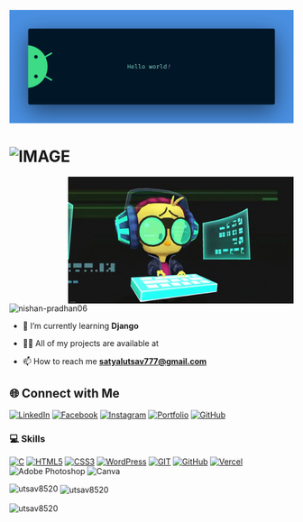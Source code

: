 ![logo](https://github.com/Nishan-Pradhan06/Nishan-Pradhan06/blob/main/banner.png)
<h1>
  <picture>
    <source media="(prefers-color-scheme: dark)" srcset="https://readme-typing-svg.demolab.com/?font=Fira+Code&weight=600&size=30&duration=4500&pause=1000&color=FFFFFF&background=301B5D00&vCenter=true&width=435&lines=I'm+Utshav+Satyal!">
    <source media="(prefers-color-scheme: light)" srcset="https://readme-typing-svg.demolab.com?font=Fira+Code&weight=600&size=30&duration=4500&pause=1000&color=000000&background=301B5D00&vCenter=true&width=435&lines=I'm+Nishan+Pradhan!">
    <img alt="IMAGE" src="http://LIGHT_IMAGE_URL.png">
  </picture>
</h1>

<!-- <h3 align="center">A passionate WEB/APP developer from Nepal.</h3> -->

<img align="right" alt="coding" width="400" src="https://github.com/Nishan-Pradhan06/Nishan-Pradhan06/blob/main/github.gif">
<p align="left"> <img src="https://komarev.com/ghpvc/?username=nishan-pradhan06&label=Profile%20views&color=0e75b6&style=flat" alt="nishan-pradhan06" /> </p>

- 🌱 I’m currently learning **Django**

- 👨‍💻 All of my projects are available at
- 📫 How to reach me **satyalutsav777@gmail.com**



## 🌐 Connect with Me

[![LinkedIn](https://img.shields.io/badge/LinkedIn-0077B5?style=for-the-badge&logo=linkedin&logoColor=white)](https://www.linkedin.com/in/utshav-satyal-280519270/)
[![Facebook](https://img.shields.io/badge/Facebook-1877F2?style=for-the-badge&logo=facebook&logoColor=white)](https://www.facebook.com/utshav.satyal)
[![Instagram](https://img.shields.io/badge/Instagram-E4405F?style=for-the-badge&logo=instagram&logoColor=white)](https://www.instagram.com/utshavsatyal/)
[![Portfolio](https://img.shields.io/badge/Portfolio-4285F4?style=for-the-badge&logoColor=white)](https://nishanpradhan.com.np/)
[![GitHub](https://img.shields.io/badge/GitHub-100000?style=for-the-badge&logo=github&logoColor=white)](https://github.com/Utsav8520)

### 💻 Skills



[![C](https://img.shields.io/badge/C-A8B9CC?style=for-the-badge&logo=c&logoColor=black)](https://en.cppreference.com/w/c/language)
[![HTML5](https://img.shields.io/badge/HTML5-E34F26?style=for-the-badge&logo=html5&logoColor=white)](https://developer.mozilla.org/en-US/docs/Web/HTML)
[![CSS3](https://img.shields.io/badge/CSS3-1572B6?style=for-the-badge&logo=css3&logoColor=white)](https://developer.mozilla.org/en-US/docs/Web/CSS)
[![WordPress](https://img.shields.io/badge/WordPress-21759B?style=for-the-badge&logo=wordpress&logoColor=white)](https://wordpress.org/)
[![GIT](https://img.shields.io/badge/GIT-F05032?style=for-the-badge&logo=git&logoColor=white)](https://git-scm.com/)
[![GitHub](https://img.shields.io/badge/GitHub-181717?style=for-the-badge&logo=github&logoColor=white)](https://github.com/)
[![Vercel](https://img.shields.io/badge/Vercel-000000?style=for-the-badge&logo=vercel&logoColor=white)](https://vercel.com/)
![Adobe Photoshop](https://img.shields.io/badge/adobe%20photoshop-%2331A8FF.svg?style=for-the-badge&logo=adobe%20photoshop&logoColor=white)
![Canva](https://img.shields.io/badge/Canva-%2300C4CC.svg?style=for-the-badge&logo=Canva&logoColor=white)


<p><img align="left" src="https://github-readme-stats.vercel.app/api/top-langs?username=utsav8520&show_icons=true&locale=en&layout=compact" alt="utsav8520" /></p>

<p>&nbsp;<img align="center" src="https://github-readme-stats.vercel.app/api?username=utsav8520&show_icons=true&locale=en" alt="utsav8520" /></p>

<p><img align="center" src="https://github-readme-streak-stats.herokuapp.com/?user=utsav8520&" alt="utsav8520" /></p>

